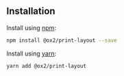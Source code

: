 ## Installation
Install using [npm](http://npmjs.com):
```sh
npm install @ox2/print-layout --save
```
Install using [yarn](http://yarnpkg.com):
```sh
yarn add @ox2/print-layout
```
